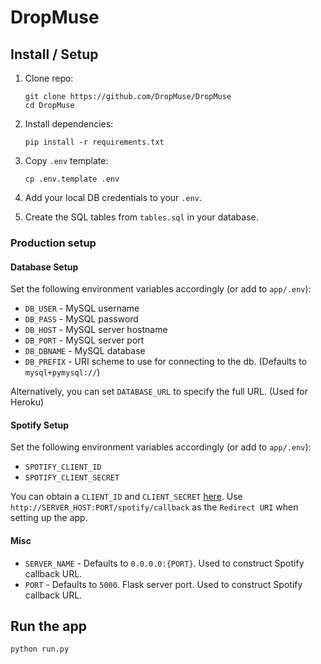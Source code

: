 # DropMuse

## Install / Setup
1. Clone repo:

    ```
    git clone https://github.com/DropMuse/DropMuse
    cd DropMuse
    ```

2. Install dependencies:

    ```
    pip install -r requirements.txt
    ```

3. Copy `.env` template:

    ```
    cp .env.template .env
    ```

4. Add your local DB credentials to your `.env`.
5. Create the SQL tables from `tables.sql` in your database.

### Production setup

#### Database Setup
Set the following environment variables accordingly (or add to `app/.env`):
* `DB_USER` - MySQL username
* `DB_PASS` - MySQL password
* `DB_HOST` - MySQL server hostname
* `DB_PORT` - MySQL server port
* `DB_DBNAME` - MySQL database
* `DB_PREFIX` - URI scheme to use for connecting to the db. (Defaults to `mysql+pymysql://`)

Alternatively, you can set `DATABASE_URL` to specify the full URL. (Used for Heroku)

#### Spotify Setup
Set the following environment variables accordingly (or add to `app/.env`):

* `SPOTIFY_CLIENT_ID`
* `SPOTIFY_CLIENT_SECRET`

You can obtain a `CLIENT_ID` and `CLIENT_SECRET` [here](https://developer.spotify.com/my-applications/#!/applications).
Use `http://SERVER_HOST:PORT/spotify/callback` as the `Redirect URI` when setting up the app.

#### Misc

* `SERVER_NAME` - Defaults to `0.0.0.0:{PORT}`. Used to construct Spotify callback URL.
* `PORT` - Defaults to `5000`. Flask server port. Used to construct Spotify callback URL.

## Run the app

```
python run.py
```

